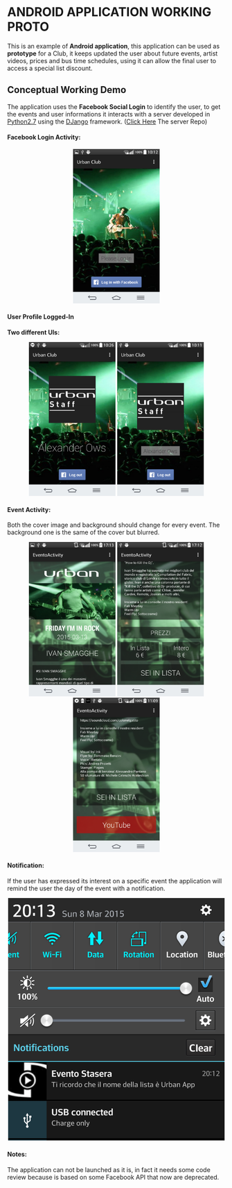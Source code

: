 

# ANDROID APPLICATION WORKING PROTO
This is an example of **Android application**, this application can be used as **prototype** for a Club, it keeps updated the user about future events, artist videos, prices and bus time schedules, using it can allow the final user to access a special list discount.  


## Conceptual Working Demo

The application uses the **Facebook Social Login** to identify the user, to get the events and user informations it interacts with a server developed in [Python2.7](https://www.python.org/) using the [DJango](https://www.djangoproject.com/) framework. ([Click Here](https://github.com/sn1p3r46/urbanserver) The server Repo)



#### Facebook Login Activity:

<p align="center">
  <img src="images/StartPage.png" width="200">
</p>

#### User Profile Logged-In

**Two different UIs:**

<p align="center">
  <img src="images/loggedin1.png" width="200">
  <img src="images/loggedin.png" width="200">
</p>

#### Event Activity:

Both the cover image and background should change for every event. The background one is the same of the cover but blurred.

<p align="center">
  <img src="images/event0.png" width="200">
  <img src="images/event1.png" width="200">
  <img src="images/event2.png" width="200">
</p>


#### Notification:

If the user has expressed its interest on a specific event the application will remind the user the day of the event with a notification.

<p align="center">
  <img src="images/notification.png" width="500">
</p>

#### Notes:

The application can not be launched as it is, in fact it needs some code review because is based on some Facebook API that now are deprecated. 
